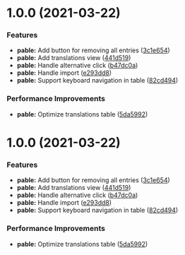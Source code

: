# 1.0.0 (2021-03-22)


### Features

* **pable:** Add button for removing all entries ([3c1e654](https://github.com/TheUnderScorer/pable/commit/3c1e65408dabb2dc37729a9904c351f99b5c1eec))
* **pable:** Add translations view ([441d519](https://github.com/TheUnderScorer/pable/commit/441d5192cf6362cf35ed9cdd94580b1c287fc59f))
* **pable:** Handle alternative click ([b47dc0a](https://github.com/TheUnderScorer/pable/commit/b47dc0a16ac5a2d450edf7ba4fa3e00f053e6be3))
* **pable:** Handle import ([e293dd8](https://github.com/TheUnderScorer/pable/commit/e293dd8ca13112b84342a6c847411780f75239ee))
* **pable:** Support keyboard navigation in table ([82cd494](https://github.com/TheUnderScorer/pable/commit/82cd494db81663abd1e410831387e05c0c42ebdf))


### Performance Improvements

* **pable:** Optimize translations table ([5da5992](https://github.com/TheUnderScorer/pable/commit/5da5992f2193a9010449ae497146f6ddba6bbd16))

# 1.0.0 (2021-03-22)


### Features

* **pable:** Add button for removing all entries ([3c1e654](https://github.com/TheUnderScorer/pable/commit/3c1e65408dabb2dc37729a9904c351f99b5c1eec))
* **pable:** Add translations view ([441d519](https://github.com/TheUnderScorer/pable/commit/441d5192cf6362cf35ed9cdd94580b1c287fc59f))
* **pable:** Handle alternative click ([b47dc0a](https://github.com/TheUnderScorer/pable/commit/b47dc0a16ac5a2d450edf7ba4fa3e00f053e6be3))
* **pable:** Handle import ([e293dd8](https://github.com/TheUnderScorer/pable/commit/e293dd8ca13112b84342a6c847411780f75239ee))
* **pable:** Support keyboard navigation in table ([82cd494](https://github.com/TheUnderScorer/pable/commit/82cd494db81663abd1e410831387e05c0c42ebdf))


### Performance Improvements

* **pable:** Optimize translations table ([5da5992](https://github.com/TheUnderScorer/pable/commit/5da5992f2193a9010449ae497146f6ddba6bbd16))
